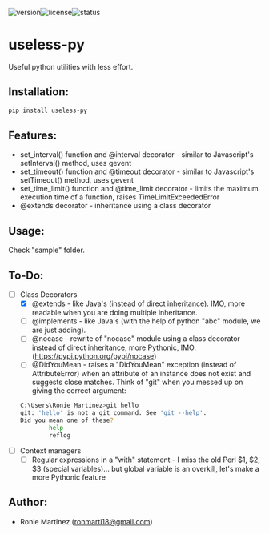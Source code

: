 ![version](https://img.shields.io/pypi/v/useless-py.svg)![license](https://img.shields.io/pypi/l/useless-py.svg)![status](https://img.shields.io/pypi/status/useless-py.svg)

# useless-py
Useful python utilities with less effort.

## Installation:
```sh
pip install useless-py
```

## Features:
- set_interval() function and @interval decorator - similar to Javascript's setInterval() method, uses gevent
- set_timeout() function and @timeout decorator - similar to Javascript's setTimeout() method, uses gevent
- set_time_limit() function and @time_limit decorator - limits the maximum execution time of a function, raises TimeLimitExceededError
- @extends decorator - inheritance using a class decorator

## Usage:
Check "sample" folder.

## To-Do:
- [ ] Class Decorators
    - [x] @extends - like Java's (instead of direct inheritance). IMO, more readable when you are doing multiple inheritance.
    - [ ] @implements - like Java's (with the help of python "abc" module, we are just adding).
    - [ ] @nocase - rewrite of "nocase" module using a class decorator instead of direct inheritance, more Pythonic, IMO. (https://pypi.python.org/pypi/nocase)
    - [ ] @DidYouMean - raises a "DidYouMean" exception (instead of AttributeError) when an attribute of an instance does not exist and suggests close matches. Think of "git" when you messed up on giving the correct argument:
    ```sh
    C:\Users\Ronie Martinez>git hello
    git: 'hello' is not a git command. See 'git --help'.
    Did you mean one of these?
            help
            reflog
    ```
- [ ] Context managers
    - [ ] Regular expressions in a "with" statement - I miss the old Perl $1, $2, $3 (special variables)... but global variable is an overkill, let's make a more Pythonic feature 
 
## Author:
* Ronie Martinez (ronmarti18@gmail.com)
